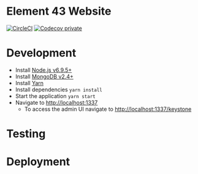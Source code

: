 # Element 43 Website

[![CircleCI](https://circleci.com/gh/kieranroneill/element-43-website/tree/master.svg?style=shield&circle-token=aeaee34d69c54a1eb5d30ad5ccc9903e448bcbef)](https://circleci.com/gh/kieranroneill/element-43-website/tree/master)  [![Codecov private](https://img.shields.io/codecov/c/token/YwRjUTJRVb/github/kieranroneill/element-43-website/master.svg?style=flat-square)](https://codecov.io/gh/kieranroneill/element-43-website)

# Development

* Install [Node.js v6.9.5+](https://nodejs.org/en/)
* Install [MongoDB v2.4+](http://www.mongodb.org/downloads)
* Install [Yarn](https://yarnpkg.com/lang/en/docs/install)
* Install dependencies `yarn install`
* Start the application `yarn start`
* Navigate to [http://localhost:1337](http://localhost:1337)
    * To access the admin UI navigate to [http://localhost:1337/keystone](http://localhost:1337/keystone)

# Testing

# Deployment
